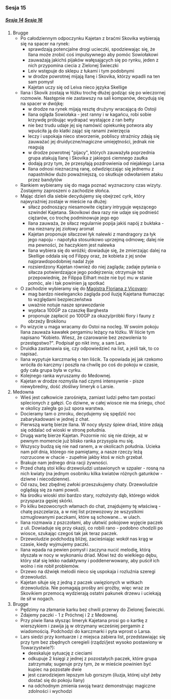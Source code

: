 ### Sesja 15
##### [Sesja 14](#sesja-014) [Sesja 16](#sesja-016)
1. Brugge
    - Po całodziennym odpoczynku Kajetan z braćmi Skovika wybierają się na spacer na rynek:
        - sprawdzają potencjalne drogi ucieczki, spodziewając się, że Ilana może zrobić coś impulsywnego aby pomóc Sowiołakowi
        - zauważają jakichś pijaków wałęsających się po rynku, jeden z nich przypomina ciecia z Zielonej Świeczki
        - Leiv wstępuje do sklepu z łukami i tym podobnymi
        - w drodze powrotnej mijają Ilanę i Skovika, którzy wpadli na ten sam pomysł
        - Kajetan uczy się od Leiva nieco języka Skellige
    - Ilana i Skovik zostają w łóżku trochę dłużej godząc się po wieczornej rozmowie. Następnie nie zastawszy na sali kompanów, decydują się na spacer w dwójkę:
        - w drodze na rynek mijają resztę drużyny wracającą do Ostoji
        - Ilana ogląda Sowiołaka - jest ranny i w kagańcu, robi sobie krzywdę próbując wydrapać wystające z ran bełty
        - nie bez trudu udaje jej się namówić opiekunkę potwora aby wpuściła ją do klatki zająć się ranami zwierzęcia
        - leczy i uspokaja nieco stworzenie, pobliscy strażnicy zdają się zauważać jej druidyczne/magiczne umiejętności, jednak nie reagują
        - w drodze powrotnej "pijacy", których zauważyła poprzednia grupa atakują Ilanę i Skovika z jakiegoś ciemnego zaułka 
        - dodają przy tym, że przesyłają pozdrowienia od niejakiego Larsa
        - Ilana odnosi nieznaczną ranę, odwdzięczając się jednemu z napastników dużo poważniejszą, co skutkuje odwołaniem ataku przez bandytów
    - Rankiem wybieramy się do maga poznać wyznaczony czas wizyty. Zostajemy zaproszeni o zachodzie słońca.
    -  Mając dzień dla siebie decydujemy się obejrzeć cyrk, który najwyraźniej zostaje w mieście na dłużej:
        - siłacz podnoszący niesamowite ciężary intryguje węszącego szwindel Kajetana. Skovikowi dwa razy nie udaje się podnieść ciężarów, co trochę podminowuje jego ego
        - Ilana zauważa, że siłacz regularnie popija jakiś napój z bukłaka - ma nieznany jej ziołowy aromat
        - Kajetan proponuje siłaczowi łyk nalewki z mandragory za łyk jego napoju - napotyka stosunkowo uprzejmą odmowę; dalej nie ma pewności, że haczykiem jest nalewka
        - Ilana wybiera się do wróżki; dowiaduje się, że zmierzając dalej na Skellige oddala się od Filippy oraz, że kobieta z jej snów najprawdopodobniej nadal żyje
        - rozsierdzony Kajetan również do niej zagląda; zadaje pytania o siłacza potwierdzające jego podejrzenia; otrzymuje też przepowiednię, że Filippa Eilhart może nie być mu w stanie pomóc, ale i tak powinien ją spotkać
    - O zachodzie wybieramy się do [Magistra Floriana z Vicovaro](Florian):
        - mag bardzo nieelegancko zagląda pod iluzję Kajetana tłumacząc to względami bezpieczeństwa
        - uważnie notuje nasze sprawozdanie
        - wypłaca 100GP za czaszkę Barghesta
        - proponuje zapłacić po 100GP za okazy/próbki flory i fauny z obrzeży Brokilonu
    - Po wizycie u maga wracamy do Ostoi na nocleg. W swoim pokoju Ilana zauważa kawałek pergaminu leżący na łóżku. W liście tym napisano "Kobieto. Wiesz, że czarowanie bez zezwolenia to przestępstwo?". Podpisał go nikt inny, a sam Lars. 
    - Druidka zastanawia się, czy odpowiedzieć na list, a jeśli tak, to co napisać.
    - Ilana wypytuje karczmarkę o ten liścik. Ta opowiada jej jak rzekomo wróciła do karczmy i poszła na chwilę po coś do pokoju w czasie, gdy cała grupa była w cyrku.
    - Kolejnego ranka wyruszamy do Medownej. 
    - Kajetan w drodze rozmyśla nad czymś intensywnie - pisze niewybredny, dość złośliwy limeryk o Larsie.
2. Medowna
    - Wieś jest całkowicie zarośnięta, zamiast ludzi pełno tam postaci splecionych z gałęzi. Co dziwne, w całej wiosce nie ma śniegu, choć w okolicy zaległa go już spora warstwa.
    - Docieramy tam o zmroku, decydujemy się spędzić noc zabarykadowani w jednej z chat.
    - Pierwszą wartę bierze Ilana. W nocy słyszy śpiew driad, które zdają się oddalać od wioski w stronę południa.
    - Drugą wartę bierze Kajetan. Pozornie nic się nie dzieje, aż w pewnym momencie już blisko ranka przysypia mu się.
    - Wszyscy budzą się nie nad ranem, a w okolicach południa. Ucieka nam pół dnia, którego nie pamiętamy, a nasze rzeczy leżą rozrzucone w chacie - zupełnie jakby ktoś w nich grzebał. 
    - Brakuje nam jednego dnia racji żywności.
    - Przed chatą stoi kilku drzewoludzi ustawionych w szpaler - rosną na nich kwiaty (na jednym osobniku kilka kwiatów różnych gatunków - dziwne i niecodzienne).
    - Od razu, bez zbędnej zwłoki przeszukujemy chaty. Drzewoludzie oglądają się za nami powoli. 
    - Na środku wioski stoi bardzo stary, rozłożysty dąb, którego widok przysparza gęsiej skórki.
    - Po kilku bezowocnych włamach do chat, znajdujemy tę właściwą - chatę pszczelarza, a w niej list przewozowy ze wszystkimi szmuglowanymi paczkami, które są schowane... w ulach.
    - Ilana rozmawia z pszczołami, aby ułatwić pokojowe wyjęcie paczek z uli. Dowiaduje się przy okazji, co robili rano - podobno chodzili po wiosce, szukając czegoś tak jak teraz paczek.
    - Drzewoludzie podchodzą bliżej, zacieśniając wokół nas krąg w czasie, kiedy wyjmujemy paczki. 
    - Ilana wpada na pewien pomysł i zaczyna nucić melodię, którą słyszała w nocy w wykonaniu driad. Mówi też do wielkiego dębu, który stał się lekko nadaktywny i poddenerwowany, aby puścił ich wolno i nie robił problemów. 
    - Drzewo na dźwięk melodii nieco się uspokaja i rozluźnia szeregi drzewoludzi.
    - Kajetan siłuje się z jedną z paczek uwięzionych w witkach drzewoludzia. Nie pomagają prośby ani groźby, więc wraz ze Skovikiem przemocą wydzierają ostatni pakunek drzewu i uciekają ile sił w nogach.
3. Brugge
    - Pędzimy na złamanie karku bez chwili przerwy do Zielonej Świeczki.
    - Zdajemy paczki - 1 z Próchnej i 2 z Medownej.
    - Przy piwie Ilana słysząc limeryk Kajetana prosi go o kartkę z wierszykiem i zawija ją w otrzymany wcześniej pergamin z wiadomością. Podchodzi do karczmarki i pyta wprost o Larsa.
    - Lars siedzi przy kontuarze i z miejsca zabiera list, przedstawiając się przy tym bez zbędnych ceregieli (rządzi/jest wysoko postawiony w Towarzystwie?):
        - deeskaluje sytuację z cieciami
        - odkupuje 2 księgi z jednej z pozostałych paczek, które grupa zatrzymała; sugeruje przy tym, że w mieście powinien być kupiec na pozostałe dwie
        - jest czarodziejem lepszym lub gorszym (iluzja, której użył żeby dostać się do pokoju Ilany)
        - na odchodnym zmienia swoją twarz demonstrując magiczne zdolności i wychodzi